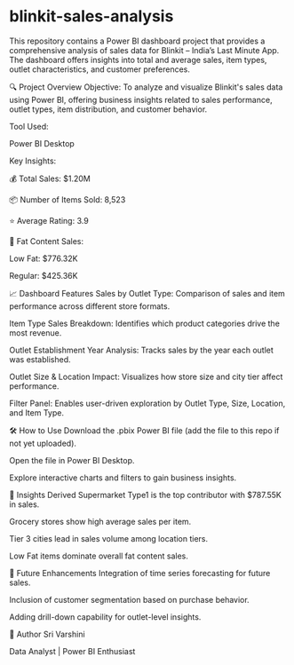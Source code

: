 # blinkit-sales-analysis
This repository contains a Power BI dashboard project that provides a comprehensive analysis of sales data for Blinkit – India’s Last Minute App. The dashboard offers insights into total and average sales, item types, outlet characteristics, and customer preferences.

🔍 Project Overview
Objective:
To analyze and visualize Blinkit's sales data using Power BI, offering business insights related to sales performance, outlet types, item distribution, and customer behavior.

Tool Used:

Power BI Desktop

Key Insights:

💰 Total Sales: $1.20M

📦 Number of Items Sold: 8,523

⭐ Average Rating: 3.9

🧈 Fat Content Sales:

Low Fat: $776.32K

Regular: $425.36K

📈 Dashboard Features
Sales by Outlet Type: Comparison of sales and item performance across different store formats.

Item Type Sales Breakdown: Identifies which product categories drive the most revenue.

Outlet Establishment Year Analysis: Tracks sales by the year each outlet was established.

Outlet Size & Location Impact: Visualizes how store size and city tier affect performance.

Filter Panel: Enables user-driven exploration by Outlet Type, Size, Location, and Item Type.

🛠 How to Use
Download the .pbix Power BI file (add the file to this repo if not yet uploaded).

Open the file in Power BI Desktop.

Explore interactive charts and filters to gain business insights.


📌 Insights Derived
Supermarket Type1 is the top contributor with $787.55K in sales.

Grocery stores show high average sales per item.

Tier 3 cities lead in sales volume among location tiers.

Low Fat items dominate overall fat content sales.

🚀 Future Enhancements
Integration of time series forecasting for future sales.

Inclusion of customer segmentation based on purchase behavior.

Adding drill-down capability for outlet-level insights.

👤 Author
Sri Varshini

Data Analyst | Power BI Enthusiast

